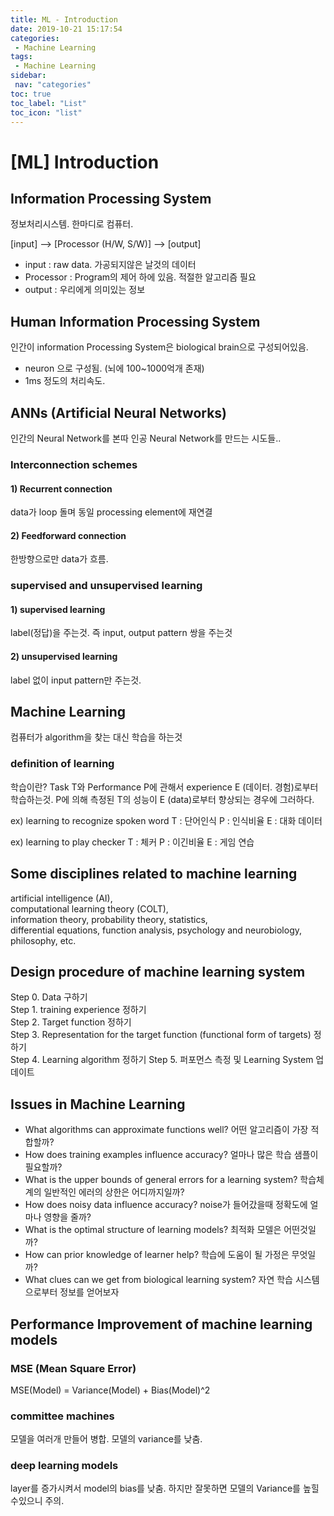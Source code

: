 ```yaml
---
title: ML - Introduction
date: 2019-10-21 15:17:54
categories: 
 - Machine Learning
tags: 
 - Machine Learning
sidebar:
 nav: "categories"
toc: true
toc_label: "List"
toc_icon: "list"
---
```

# [ML] Introduction

## Information Processing System
정보처리시스템. 한마디로 컴퓨터.

[input] --> [Processor (H/W, S/W)] --> [output]

- input : raw data. 가공되지않은 날것의 데이터
- Processor : Program의 제어 하에 있음. 적절한 알고리즘 필요
- output : 우리에게 의미있는 정보

## Human Information Processing System
인간이 information Processing System은 biological brain으로 구성되어있음.
- neuron 으로 구성됨. (뇌에 100~1000억개 존재)
- 1ms 정도의 처리속도.

## ANNs (Artificial Neural Networks)
인간의 Neural Network를 본따 인공 Neural Network를 만드는 시도들.. 

### Interconnection schemes
#### 1) Recurrent connection
data가 loop 돌며 동일 processing element에 재연결
#### 2) Feedforward connection
한방향으로만 data가 흐름.

### supervised and unsupervised learning
#### 1) supervised learning
label(정답)을 주는것. 즉 input, output pattern 쌍을 주는것
#### 2) unsupervised learning
label 없이 input pattern만 주는것. 

## Machine Learning
컴퓨터가 algorithm을 찾는 대신 학습을 하는것
### definition of learning
학습이란? Task T와 Performance P에 관해서 experience E (데이터. 경험)로부터 학습하는것. P에 의해 측정된 T의 성능이 E (data)로부터  향상되는 경우에 그러하다.

ex) learning to recognize spoken word
T : 단어인식
P : 인식비율
E : 대화 데이터

ex) learning to play checker
T : 체커 
P : 이긴비율
E : 게임 연습

## Some disciplines related to machine learning
artificial intelligence (AI),  
computational learning theory (COLT),  
information theory, probability theory, statistics,  
differential equations, function analysis, psychology and neurobiology, philosophy, etc.  

## Design procedure of machine learning system
Step 0. Data 구하기  
Step 1. training experience 정하기  
Step 2. Target function 정하기  
Step 3. Representation for the target function (functional form of targets) 정하기  
Step 4. Learning algorithm 정하기
Step 5. 퍼포먼스 측정 및 Learning System 업데이트

## Issues in Machine Learning
- What algorithms can approximate functions well? 어떤 알고리즘이 가장 적합할까?
- How does training examples influence accuracy? 얼마나 많은 학습 샘플이 필요할까?
- What is the upper bounds of general errors for a learning system? 학습체계의 일반적인 에러의 상한은 어디까지일까?
- How does noisy data influence accuracy? noise가 들어갔을때 정확도에 얼마나 영향을 줄까?
- What is the optimal structure of learning models? 최적화 모델은 어떤것일까?
- How can prior knowledge of learner help? 학습에 도움이 될 가정은 무엇일까? 
- What clues can we get from biological learning system? 자연 학습 시스템으로부터 정보를 얻어보자

## Performance Improvement of machine learning models
### MSE (Mean Square Error)
MSE(Model) = Variance(Model) + Bias(Model)^2 
### committee machines 
모델을 여러개 만들어 병합. 모델의 variance를 낮춤.
### deep learning models
layer를 증가시켜서 model의 bias를 낮춤. 하지만 잘못하면 모델의 Variance를 높힐수있으니 주의.

